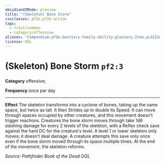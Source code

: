 ```yaml
---
obsidianUIMode: preview
title: "(Skeleton) Bone Storm"
cssclasses: pf2e,pf2e-action
tags:
  - trait/common
  - category/offensive
aliases: "Compendium.pf2e.bestiary-family-ability-glossary.Item.yLdiZ2AnjZ8KuT7v"
license: OGL
---
```

# (Skeleton) Bone Storm `pf2:3`

### 

**Category** offensive; 




**Frequency** once per day

* * *

**Effect** The skeleton transforms into a cyclone of bones, taking up the same space, but twice as tall. It then Strides up to double its Speed. It can move through spaces occupied by other creatures, and this movement doesn't trigger reactions. Creatures the bone storm moves through take 1d6 slashing damage for every 2 levels of the skeleton, with a Reflex check save against the hard DC for the creature's level. A level 1 or lower skeleton only moves; it doesn't deal damage. A creature attempts this save only once even if the bone storm moved through its space multiple times. At the end of the movement, the skeleton reforms.

*Source: Pathfinder Book of the Dead*
*OGL*